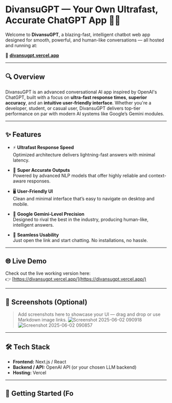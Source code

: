 # DivansuGPT — Your Own Ultrafast, Accurate ChatGPT App 🚀🤖

Welcome to **DivansuGPT**, a blazing-fast, intelligent chatbot web app designed for smooth, powerful, and human-like conversations — all hosted and running at:

🔗 **[divansugpt.vercel.app](https://divansugpt.vercel.app/)**

---

## 🔍 Overview

DivansuGPT is an advanced conversational AI app inspired by OpenAI's ChatGPT, built with a focus on **ultra-fast response times**, **superior accuracy**, and an **intuitive user-friendly interface**. Whether you're a developer, student, or casual user, DivansuGPT delivers top-tier performance on par with modern AI systems like Google’s Gemini modules.

---

## ✨ Features

- ⚡ **Ultrafast Response Speed**  
  Optimized architecture delivers lightning-fast answers with minimal latency.

- 🧠 **Super Accurate Outputs**  
  Powered by advanced NLP models that offer highly reliable and context-aware responses.

- 🖥️ **User-Friendly UI**  
  Clean and minimal interface that’s easy to navigate on desktop and mobile.

- 🎯 **Google Gemini-Level Precision**  
  Designed to rival the best in the industry, producing human-like, intelligent answers.

- 🔧 **Seamless Usability**  
  Just open the link and start chatting. No installations, no hassle.

---

## 🌐 Live Demo

Check out the live working version here:  
👉 [https://divansugpt.vercel.app/](https://divansugpt.vercel.app/)


---

## 📸 Screenshots (Optional)

> Add screenshots here to showcase your UI — drag and drop or use Markdown image links.
> ![Screenshot 2025-06-02 090918](https://github.com/user-attachments/assets/9c0f766e-2327-49c3-9247-ed106100911b)
> ![Screenshot 2025-06-02 090857](https://github.com/user-attachments/assets/f9db262e-1372-4a12-95d8-9b4952e0cbce)



---

## 🛠️ Tech Stack

- **Frontend:** Next.js / React  
- **Backend / API:** OpenAI API (or your chosen LLM backend)  
- **Hosting:** Vercel

---

## 🚀 Getting Started (Fo
